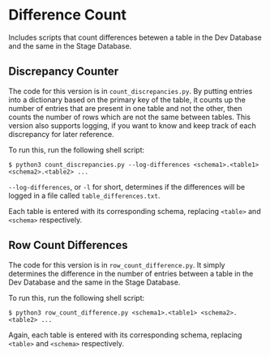 # Difference Count

Includes scripts that count differences betewen a table in the Dev Database and the same in the Stage Database.

## Discrepancy Counter

The code for this version is in `count_discrepancies.py`. By putting entries into a dictionary based on the primary key of the table, it counts up the number of entries that are present in one table and not the other, then counts the number of rows which are not the same between tables. This version also supports logging, if you want to know and keep track of each discrepancy for later reference.

To run this, run the following shell script:
```
$ python3 count_discrepancies.py --log-differences <schema1>.<table1> <schema2>.<table2> ...
```

`--log-differences`, or `-l` for short, determines if the differences will be logged in a file called `table_differences.txt`. 

Each table is entered with its corresponding schema, replacing `<table>` and `<schema>` respectively.

## Row Count Differences

The code for this version is in `row_count_difference.py`. It simply determines the difference in the number of entries between a table in the Dev Database and the same in the Stage Database. 

To run this, run the following shell script:
```
$ python3 row_count_difference.py <schema1>.<table1> <schema2>.<table2> ...
```

Again, each table is entered with its corresponding schema, replacing `<table>` and `<schema>` respectively.
